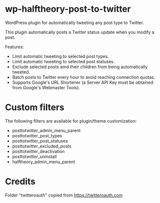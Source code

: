 # wp-halftheory-post-to-twitter
WordPress plugin for automatically tweeting any post type to Twitter.

This plugin automatically posts a Twitter status update when you modify a post.

Features:
- Limit automatic tweeting to selected post types.
- Limit automatic tweeting to selected post statuses.
- Exclude selected posts amd their children from being automatically tweeted.
- Batch posts to Twitter every hour to avoid reaching connection quotas.
- Supports Google's URL Shortener (a Server API Key must be obtained from Google's Webmaster Tools).

# Custom filters

The following filters are available for plugin/theme customization:
- posttotwitter_admin_menu_parent
- posttotwitter_post_types
- posttotwitter_post_statuses
- posttotwitter_excluded_posts
- posttotwitter_deactivation
- posttotwitter_uninstall
- halftheory_admin_menu_parent

# Credits

Folder "twitteroauth" copied from https://twitteroauth.com